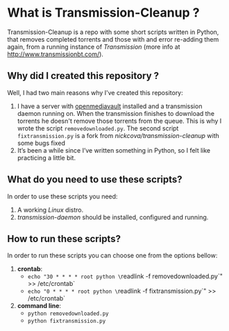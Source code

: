 # What is Transmission-Cleanup ?

Transmission-Cleanup is a repo with some short scripts written in Python, that removes completed torrents and those with and error re-adding them again, from a running instance of *Transmission* (more info at http://www.transmissionbt.com/). 

## Why did I created this repository ?  

Well, I had two main reasons why I've created this repository:

1)	I have a server with [openmediavault](https://www.openmediavault.org/) installed and a transmission daemon running on. When the transmission finishes to download the torrents he doesn't remove those torrents from the queue. This is why I wrote the script `removedownloaded.py`. The second script `fixtransmission.py` is a fork from *nickcova/transmission-cleanup* with some bugs fixed
2)	It’s been a while since I’ve written something in Python, so I felt like practicing a little bit. 

## What do you need to use these scripts?

In order to use these scripts you need:
1)	A working *Linux* distro.
2)	*transmission-daemon* should be installed, configured and running.

## How to run these scripts?

In order to run these scripts you can choose one from the options bellow:
1) **crontab**: 
   * `echo "30 * * * * root python \`readlink -f removedownloaded.py\`" >> /etc/crontab`
   * `echo "0 * * * * root python \`readlink -f fixtransmission.py\`" >> /etc/crontab`
2) **command line**: 
   * `python removedownloaded.py`
   * `python fixtransmission.py`

